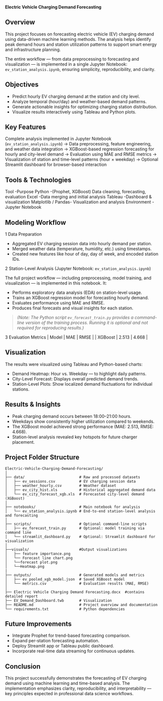 
**Electric Vehicle Charging Demand Forecasting**

## Overview

This project focuses on forecasting electric vehicle (EV) charging demand using data-driven machine learning methods. The analysis helps identify peak demand hours and station utilization patterns to support smart energy and infrastructure planning.

The entire workflow — from data preprocessing to forecasting and visualization — is implemented in a single Jupyter Notebook: `ev_station_analysis.ipynb`, ensuring simplicity, reproducibility, and clarity.


## Objectives

* Predict hourly EV charging demand at the station and city level.
* Analyze temporal (hour/day) and weather-based demand patterns.
* Generate actionable insights for optimizing charging station distribution.
* Visualize results interactively using Tableau and Python plots.


## Key Features

 Complete analysis implemented in Jupyter Notebook (`ev_station_analysis.ipynb`)
-> Data preprocessing, feature engineering, and weather data integration
-> XGBoost-based regression forecasting for hourly and city-level demand
-> Evaluation using MAE and RMSE metrics
-> Visualization of station and time-level patterns (hour × weekday)
-> Optional Streamlit dashboard for browser-based interaction


## Tools & Technologies
                                                               
Tool         -Purpose
Python       -(Prophet, XGBoost)	Data cleaning, forecasting, evaluation
Excel	       -Data merging and initial analysis
Tableau      -Dashboard & visualization
Matplotlib / Pandas- Visualization and analysis
Environment	- Jupyter Notebook


## Modeling Workflow

1 Data Preparation

* Aggregated EV charging session data into hourly demand per station.
* Merged weather data (temperature, humidity, etc.) using timestamps.
* Created new features like hour of day, day of week, and encoded station IDs.

2 Station-Level Analysis (Jupyter Notebook: `ev_station_analysis.ipynb`)

The full project workflow — including preprocessing, model training, and visualization — is implemented in this notebook.
It:

* Performs exploratory data analysis (EDA) on station-level usage.
* Trains an XGBoost regression model for forecasting hourly demand.
* Evaluates performance using MAE and RMSE.
* Produces final forecasts and visual insights for each station.

> *(Note: The Python script `ev_forecast_train.py` provides a command-line version of the training process. Running it is optional and not required for reproducing results.)*

3 Evaluation Metrics
| Model   | MAE   | RMSE  |
| XGBoost | 2.513 | 4.668 |

## Visualization

The results were visualized using Tableau and Python-based charts:

* Demand Heatmap: Hour vs. Weekday — to highlight daily patterns.
* City-Level Forecast: Displays overall predicted demand trends.
* Station-Level Plots: Show localized demand fluctuations for individual stations.


## Results & Insights

* Peak charging demand occurs between 18:00–21:00 hours.
* Weekdays show consistently higher utilization compared to weekends.
* The XGBoost model achieved strong performance (MAE: 2.513, RMSE: 4.668).
* Station-level analysis revealed key hotspots for future charger placement.


## Project Folder Structure

```
Electric-Vehicle-Charging-Demand-Forecasting/
│
├── data/                         # Raw and processed datasets
│   ├── ev_sessions.csv           # EV charging session data
│   ├── weather_hourly.csv        # Weather dataset
│   ├── ev_city_hist.xls          # Historical aggregated demand data
│   └── ev_city_forecast_xgb.xls  # Forecasted city-level demand (XGBoost)
│
├── notebooks/                    # Main notebook for analysis
│   └── ev_station_analysis.ipynb # End-to-end station-level analysis and forecasting
│
├── scripts/                      # Optional command-line scripts
│   ├── ev_forecast_train.py      # Optional: model training via command line
│   └── streamlit_dashboard.py    # Optional: Streamlit dashboard for visualization
│
├──visuals/                       #Output visualizations
│   ├── feature importance.png
│   └── Forecast line chart.png
│   └──forecast plot.png
│   └──Heatmap.png
|
├── outputs/                      # Generated models and metrics
│   ├── ev_pooled_xgb_model.json  # Saved XGBoost model
│   └── metrics.csv               # Evaluation results (MAE, RMSE)
│
├── Electric Vehicle Charging Demand Forecasting.docx  #contains detailed report
├── EV_Demand_Dashboard.twb       # Visualization
├── README.md                     # Project overview and documentation
└── requirements.txt              # Python dependencies
```



## Future Improvements

* Integrate Prophet for trend-based forecasting comparison.
* Expand per-station forecasting automation.
* Deploy Streamlit app or Tableau public dashboard.
* Incorporate real-time data streaming for continuous updates.


## Conclusion

This project successfully demonstrates the forecasting of EV charging demand using machine learning and time-based analysis.
The implementation emphasizes clarity, reproducibility, and interpretability — key principles expected in professional data science workflows.


